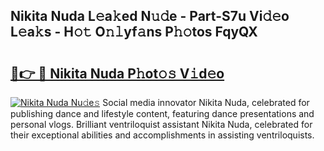 ## Nikita Nuda L𝚎a𝚔ed N𝚞𝚍e - Part-S7u Vi𝚍𝚎o L𝚎a𝚔s - H𝚘𝚝 O𝚗𝚕yf𝚊ns P𝚑𝚘tos FqyQX

# <h2><a href="http://kf7978.oniu.top/?m=Nikita+Nuda">🔗👉 🔴 Nikita Nuda P𝚑ot𝚘𝚜 V𝚒d𝚎o</a></h2>

[![Nikita Nuda Nu𝚍e𝚜](https://i.imgur.com/0qMVB7G.gif)](http://kf7978.oniu.top/?m=Nikita+Nuda)
Social media innovator Nikita Nuda, celebrated for publishing dance and lifestyle content, featuring dance presentations and personal vlogs. Brilliant ventriloquist assistant Nikita Nuda, celebrated for their exceptional abilities and accomplishments in assisting ventriloquists.  

